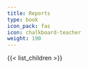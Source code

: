 ```yaml
---
title: Reports
type: book
icon_pack: fas
icon: chalkboard-teacher
weight: 190
---
```


{{< list_children >}}
